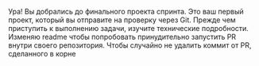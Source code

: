 Ура! Вы добрались до финального проекта спринта. Это ваш первый проект, который вы отправите на проверку через Git. Прежде чем приступить к выполнению задачи, изучите технические подробности. 
Изменяю readme чтобы попробовать принудительно запустить PR внутри своего репозитория.
Чтобы случайно не удалить коммит от PR, сделанного в корне

